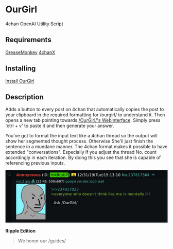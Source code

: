 # OurGirl
4chan OpenAI Utility Script
## Requirements
[GreaseMonkey](https://addons.mozilla.org/en-US/firefox/addon/greasemonkey/)
[4chanX](https://github.com/ccd0/4chan-x)
## Installing
[Install OurGirl](https://github.com/ti2782/OurGirl/raw/master/ourgirl.user.js)
## Description
Adds a button to every post on 4chan that automatically copies the post to your clipboard in the required formatting for /ourgirl/ to understand it. Then opens a new tab pointing towards [/OurGirl/'s Webinterface](https://talktotransformer.com). Simply press 'ctrl + v' to paste it and then generate your answer.


You've got to format the input text like a 4chan thread so the output will show her segmented thought process.
Otherwise She'll just finish the sentence in a mundane manner. The 4chan format makes it possible to have extended "conversations". Especially if you adjust the thread No. count accordingly in each iteration. By doing this you see that she is capable of referencing previous inputs.

![Button Showcase](/showcase.png)

**Ripple Edition**
> We honor our /guides/
